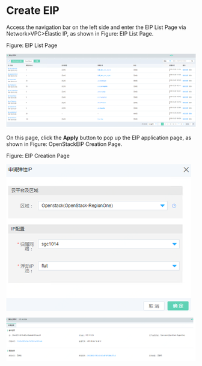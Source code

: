 # Create EIP

Access the navigation bar on the left side and enter the EIP List Page via Network>VPC>Elastic IP, as shown in Figure: EIP List Page.

Figure: EIP List Page

![eip-1](../../../../image/JDFusion/eip-1.png)

On this page, click the **Apply** button to pop up the EIP application page, as shown in Figure: OpenStackEIP Creation Page.

Figure: EIP Creation Page

![eip-2](../../../../image/JDFusion/eip-2.png)

![eip-3](../../../../image/JDFusion/eip-3.png)
